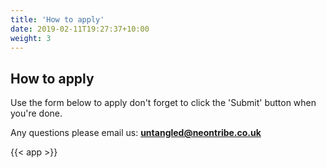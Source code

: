 ```yaml
---
title: 'How to apply'
date: 2019-02-11T19:27:37+10:00
weight: 3
---
```


## How to apply

Use the form below to apply don't forget to click the 'Submit' button when you're done.

Any questions please email us: <b>untangled@neontribe.co.uk</b>  <br>

{{< app >}}
